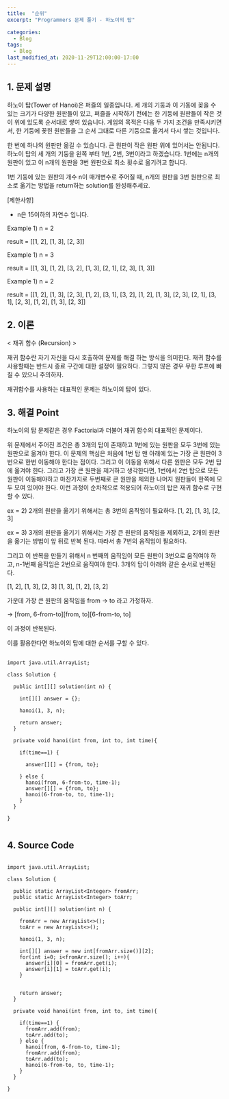 ```yaml
---
title:  "순위"
excerpt: "Programmers 문제 풀기 - 하노이의 탑"

categories:
  - Blog
tags:
  - Blog
last_modified_at: 2020-11-29T12:00:00-17:00
---
```


## 1. 문제 설명

하노이 탑(Tower of Hanoi)은 퍼즐의 일종입니다. 세 개의 기둥과 이 기동에 꽂을 수 있는 크기가 다양한 원판들이 있고, 퍼즐을 시작하기 전에는 한 기둥에 원판들이 작은 것이 위에 있도록 순서대로 쌓여 있습니다. 게임의 목적은 다음 두 가지 조건을 만족시키면서, 한 기둥에 꽂힌 원판들을 그 순서 그대로 다른 기둥으로 옮겨서 다시 쌓는 것입니다.

한 번에 하나의 원판만 옮길 수 있습니다.
큰 원판이 작은 원판 위에 있어서는 안됩니다.
하노이 탑의 세 개의 기둥을 왼쪽 부터 1번, 2번, 3번이라고 하겠습니다. 1번에는 n개의 원판이 있고 이 n개의 원판을 3번 원판으로 최소 횟수로 옮기려고 합니다.

1번 기둥에 있는 원판의 개수 n이 매개변수로 주어질 때, n개의 원판을 3번 원판으로 최소로 옮기는 방법을 return하는 solution를 완성해주세요.

[제한사항]
- n은 15이하의 자연수 입니다.


Example 1)
n = 2

result = [[1, 2], [1, 3], [2, 3]]


Example 1)
n = 3

result = [[1, 3], [1, 2], [3, 2], [1, 3], [2, 1], [2, 3], [1, 3]]


Example 1)
n = 2

result = [[1, 2], [1, 3], [2, 3], [1, 2], [3, 1], [3, 2], [1, 2], [1, 3], [2, 3], [2, 1], [3, 1], [2, 3], [1, 2], [1, 3], [2, 3]]



## 2. 이론


< 재귀 함수 (Recursion) >

  재귀 함수란 자기 자신을 다시 호출하여 문제를 해결 하는 방식을 의미한다.
재귀 함수를 사용할때는 반드시 종료 구간에 대한 설정이 필요하다. 그렇지 않은 경우 무한 루프에 빠질 수 있으니 주의하자.

  재귀함수를 사용하는 대표적인 문제는 하노이의 탑이 있다.


## 3. 해결 Point

  하노이의 탑 문제같은 경우 Factorial과 더불어 재귀 함수의 대표적인 문제이다.

  위 문제에서 주어진 조건은 총 3개의 탑이 존재하고 1번에 있는 원판을 모두 3번에 있는 원판으로 옮겨야 한다. 이 문제의 핵심은 처음에 1번 탑 맨 아래에 있는 가장 큰 원판이 3번으로 한번 이동해야 한다는 점이다. 그리고 이 이동을 위해서 다른 원판은 모두 2번 탑에 옮겨야 한다.
  그리고 가장 큰 원판을 제거하고 생각한다면, 1번에서 2번 탑으로 모든 원판이 이동해야하고 마찬가지로 두번째로 큰 원판을 제외한 나머지 원판들이 한쪽에 모두 모여 있어야 한다. 이런 과정이 순차적으로 적용되어 하노이의 탑은 재귀 함수로 구현할 수 있다. 

ex = 2)
  2개의 원판을 옮기기 위해서는 총 3번의 움직임이 필요하다.
  [1, 2], [1, 3], [2, 3]

ex = 3)
  3개의 원판을 옮기기 위해서는 가장 큰 원판의 움직임을 제외하고, 2개의 원판을 옮기는 방법이 앞 뒤로 반복 된다. 따라서 총 7번의 움직임이 필요하다.

  그리고 이 반복을 만들기 위해서 n 번째의 움직임이 모든 원판이 3번으로 움직여야 하고, n-1번째 움직임은 2번으로 움직여야 한다. 3개의 탑이 아래와 같은 순서로 반복된다.

  [1, 2], [1, 3], [2, 3]
  [1, 3], [1, 2], [3, 2]

가운데 가장 큰 원판의 움직임을 from -> to 라고 가정하자.

-> [from, 6-from-to][from, to][6-from-to, to]

이 과정이 반복된다.

이를 활용한다면 하노이의 탑에 대한 순서를 구할 수 있다. 
  
  


## <pseudo code>

```
import java.util.ArrayList;

class Solution {

  public int[][] solution(int n) {

    int[][] answer = {};

    hanoi(1, 3, n);

    return answer;
  }

  private void hanoi(int from, int to, int time){

    if(time==1) {

      answer[][] = {from, to};

    } else {
      hanoi(from, 6-from-to, time-1);
      answer[][] = {from, to};
      hanoi(6-from-to, to, time-1);
    }
  }

}


```

## 4. Source Code



```

import java.util.ArrayList;

class Solution {

  public static ArrayList<Integer> fromArr;
  public static ArrayList<Integer> toArr;

  public int[][] solution(int n) {

    fromArr = new ArrayList<>();
    toArr = new ArrayList<>();

    hanoi(1, 3, n);

    int[][] answer = new int[fromArr.size()][2];
    for(int i=0; i<fromArr.size(); i++){
      answer[i][0] = fromArr.get(i);
      answer[i][1] = toArr.get(i);
    }


    return answer;
  }

  private void hanoi(int from, int to, int time){

    if(time==1) {
      fromArr.add(from);
      toArr.add(to);
    } else {
      hanoi(from, 6-from-to, time-1);
      fromArr.add(from);
      toArr.add(to);
      hanoi(6-from-to, to, time-1);
    }
  }

}

```